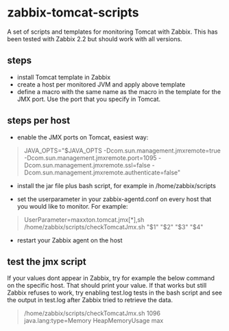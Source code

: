 zabbix-tomcat-scripts
=====================

A set of scripts and templates for monitoring Tomcat with Zabbix. This has been tested with Zabbix 2.2 but should work with all versions.

## steps

- install Tomcat template in Zabbix
- create a host per monitored JVM and apply above template
- define a macro with the same name as the macro in the template for the JMX port. Use the port that you specify in Tomcat.

## steps per host

- enable the JMX ports on Tomcat, easiest way:
> JAVA_OPTS="$JAVA_OPTS -Dcom.sun.management.jmxremote=true -Dcom.sun.management.jmxremote.port=1095 -Dcom.sun.management.jmxremote.ssl=false -Dcom.sun.management.jmxremote.authenticate=false"

- install the jar file plus bash script, for example in /home/zabbix/scripts

- set the userparameter in your zabbix-agentd.conf on every host that you would like to monitor. For example:
> UserParameter=maxxton.tomcat.jmx[*],sh /home/zabbix/scripts/checkTomcatJmx.sh "$1" "$2" "$3" "$4"

- restart your Zabbix agent on the host


## test the jmx script
If your values dont appear in Zabbix, try for example the below command on the specific host. That should print your value. If that works but still Zabbix refuses to work, try enabling test.log tests in the bash script and see the output in test.log after Zabbix tried to retrieve the data.

> /home/zabbix/scripts/checkTomcatJmx.sh 1096 java.lang:type=Memory HeapMemoryUsage max




